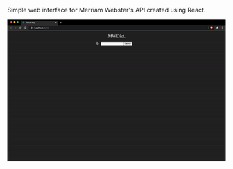 Simple web interface for Merriam Webster's API created using React.

![](https://github.com/wcappel/mwdict/blob/master/mwdict.gif)
